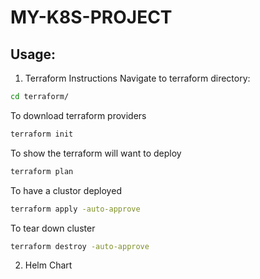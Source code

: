 MY-K8S-PROJECT 
==============

## Usage:
1. Terraform Instructions
Navigate to terraform directory:
```sh
cd terraform/
```
To download terraform providers
```sh
terraform init
```
To show the terraform will want to deploy
```sh
terraform plan
```
To have a clustor deployed
```sh
terraform apply -auto-approve
```
To tear down cluster
```sh
terraform destroy -auto-approve
```

2. Helm Chart
